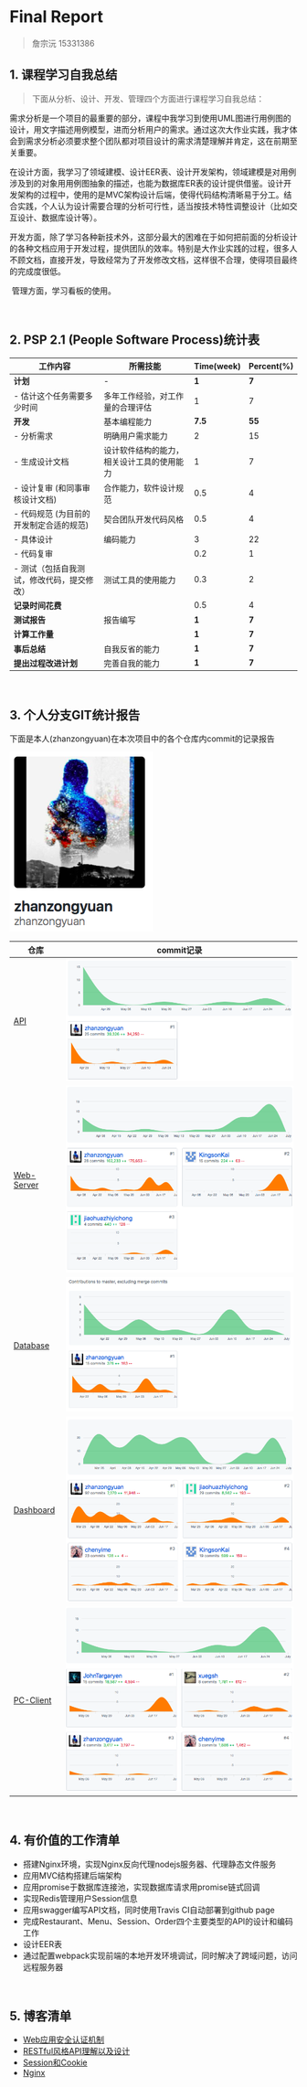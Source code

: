 # Final Report

> 詹宗沅 15331386

## 1. 课程学习自我总结

>  下面从分析、设计、开发、管理四个方面进行课程学习自我总结：

​	需求分析是一个项目的最重要的部分，课程中我学习到使用UML图进行用例图的设计，用文字描述用例模型，进而分析用户的需求。通过这次大作业实践，我才体会到需求分析必须要求整个团队都对项目设计的需求清楚理解并肯定，这在前期至关重要。

​	在设计方面，我学习了领域建模、设计EER表、设计开发架构，领域建模是对用例涉及到的对象用用例图抽象的描述，也能为数据库ER表的设计提供借鉴。设计开发架构的过程中，使用的是MVC架构设计后端，使得代码结构清晰易于分工。结合实践，个人认为设计需要合理的分析可行性，适当按技术特性调整设计（比如交互设计、数据库设计等）。

​	开发方面，除了学习各种新技术外，这部分最大的困难在于如何把前面的分析设计的各种文档应用于开发过程，提供团队的效率。特别是大作业实践的过程，很多人不顾文档，直接开发，导致经常为了开发修改文档，这样很不合理，使得项目最终的完成度很低。

​	管理方面，学习看板的使用。

<br>

## 2. PSP 2.1 (People Software Process)统计表

| 工作内容                                   | 所需技能                                   | Time(week) | Percent(%) |
| ------------------------------------------ | ------------------------------------------ | ---------- | ---------- |
| **计划**                                   | -                                          | **1**      | **7**      |
| - 估计这个任务需要多少时间                 | 多年工作经验，对工作量的合理评估           | 1          | 7          |
| **开发**                                   | 基本编程能力                               | **7.5**    | **55**     |
| - 分析需求                                 | 明确用户需求能力                           | 2          | 15         |
| - 生成设计文档                             | 设计软件结构的能力，相关设计工具的使用能力 | 1          | 7          |
| - 设计复审 (和同事审核设计文档)            | 合作能力，软件设计规范                     | 0.5        | 4          |
| - 代码规范 (为目前的开发制定合适的规范)    | 契合团队开发代码风格                       | 0.5        | 4          |
| - 具体设计                                 | 编码能力                                   | 3          | 22         |
| - 代码复审                                 |                                            | 0.2        | 1          |
| - 测试（包括自我测试，修改代码，提交修改） | 测试工具的使用能力                         | 0.3        | 2          |
| **记录时间花费**                           |                                            | 0.5        | 4          |
| **测试报告**                               | 报告编写                                   | **1**      | **7**      |
| **计算工作量**                             |                                            | **1**      | **7**      |
| **事后总结**                               | 自我反省的能力                             | **1**      | **7**      |
| **提出过程改进计划**                       | 完善自我的能力                             | **1**      | **7**      |

<br>

## 3. 个人分支GIT统计报告

下面是本人(zhanzongyuan)在本次项目中的各个仓库内commit的记录报告

![profile](15331386-assets/profile.png)

| 仓库                                                         | commit记录                                    |
| ------------------------------------------------------------ | --------------------------------------------- |
| [API](https://github.com/Zhidan-System/API/graphs/contributors) | ![API](15331386-assets/API.png)               |
| [Web-Server](https://github.com/Zhidan-System/Web-Server/graphs/contributors) | ![Web-Server](15331386-assets/Web-Server.png) |
| [Database](https://github.com/Zhidan-System/Database/graphs/contributors) | ![Database](15331386-assets/Database.png)     |
| [Dashboard](https://github.com/Zhidan-System/Dashboard/graphs/contributors) | ![Dashboard](15331386-assets/Dashboard.png)   |
| [PC-Client](https://github.com/Zhidan-System/PC-Client/graphs/contributors) | ![PC-Client](15331386-assets/PC-Client.png)   |

<br>

## 4. 有价值的工作清单

- 搭建Nginx环境，实现Nginx反向代理nodejs服务器、代理静态文件服务
- 应用MVC结构搭建后端架构
- 应用promise于数据库连接池，实现数据库请求用promise链式回调
- 实现Redis管理用户Session信息
- 应用swagger编写API文档，同时使用Travis CI自动部署到github page
- 完成Restaurant、Menu、Session、Order四个主要类型的API的设计和编码工作
- 设计EER表
- 通过配置webpack实现前端的本地开发环境调试，同时解决了跨域问题，访问远程服务器

<br>

## 5. 博客清单

- [Web应用安全认证机制](http://blog.zhanzy.xyz/2018/05/08/Web应用安全认证机制/)
- [RESTful风格API理解以及设计](http://blog.zhanzy.xyz/2018/05/08/RESTful风格API理解以及设计/)
- [Session和Cookie](http://blog.zhanzy.xyz/2018/05/01/Session和Cookie/)
- [Nginx](http://blog.zhanzy.xyz/2018/05/01/Nginx/)